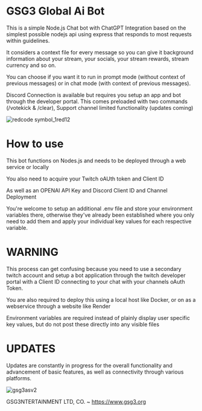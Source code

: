 # GSG3 Global Ai Bot

This is a simple Node.js Chat bot with ChatGPT Integration based on the simplest possible nodejs api using express that responds to most requests within guidelines.

It considers a context file for every message so you can give it background information about your stream, your socials, your stream rewards, stream currency and so on. 

You can choose if you want it to run in prompt mode (without context of previous messages) or in chat mode (with context of previous messages).

Discord Connection is available but requires you setup an app and bot through the developer portal. This comes preloaded with two commands (/votekick & /clear), Support channel limited functionality (updates coming)

![redcode symbol_1red12](https://github.com/user-attachments/assets/fb67f5a3-a1db-46c0-a78d-cdd8822c2a9c)


# How to use

This bot functions on Nodes.js and needs to be deployed through a web service or locally 

You also need to acquire your Twitch oAUth token and Client ID

As well as an OPENAI API Key and Discord Client ID and Channel Deployment

You're welcome to setup an additional .env file and store your environment variables there, otherwise they've already been established where you only need to add them and apply your individual key values for each respective variable.

# WARNING

This process can get confusing because you need to use a secondary twitch account and setup a bot application through the twitch developer portal with a Client ID connecting to your chat with your channels oAuth Token.

You are also required to deploy this using a local host like Docker, or on as a webservice through a website like Render

Environment variables are required instead of plainly display user specific key values, but do not post these directly into any visible files

# UPDATES

Updates are constantly in progress for the overall functionality and advancement of basic features, as well as connectivity through various platforms.

![gsg3asv2](https://github.com/user-attachments/assets/449033cb-ff2d-4aac-86e7-1463b0c0d0f4)


GSG3NTERTAINMENT LTD, CO. ~ https://www.gsg3.org

